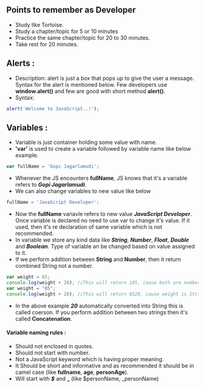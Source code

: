 ## Points to remember as Developer
- Study like Tortoise.
- Study a chapter/topic for 5 or 10 minutes
- Practice the same chapter/topic for 20 to 30 minutes.
- Take rest for 20 minutes.

## Alerts :
- Description: alert is just a box that pops up to give the user a message. Syntax for the alert is mentioned below. Few developers use **window.alert()** and few are good with short method **alert()**.
- Syntax: 
```js
alert('Welcome to JavaScript..!');
```

## Variables :
- Variable is just container holding some value with name. 
- **'var'** is used to create a variable followed by variable name like below example.
```js
var fullName = 'Gopi Jagarlamudi';
```
- Whenever the JS encounters **fullName**, JS knows that it's a variable refers to ***Gopi Jagarlamudi***.
- We can also change variables to new value like below
```js
fullName = 'JavaScript Developer';
```
- Now the **fullName** variavle refers to new value ***JavaScript Developer***. Once variable is declared no need to use var to change it's value. If it used, then it's re declaration of same variable which is not recommended.
- In variable we store any kind data like ***String***, ***Number***, ***Float***, ***Double*** and ***Boolean***. Type of variable an be changed based on value assigned to it.
- If we perform addition between **String** and **Number**, then it return combined String not a number.
```js
var weight = 85;
console.log(weight + 20); //This will return 105, casue both are numbers
var weight = "85";
console.log(weight + 20); //This will return 8520, cause weight is String and 20 is number.
```
- In the above example ***20*** automatically converted into String this is called coerson. If you perform addition between two strings then it's called **Concatenation**.

#### Variable naming rules : ####
- Should not enclosed in quotes.
- Should not start with number.
- Not a JavaScript keyword which is having proper meaning.
- It Should be short and informative and as recommended it should be in camel case (like **fullname**, **age**, **personAge**).
- Will start with ***$*** and **_** (like $personName, _personName)
<!--stackedit_data:
eyJoaXN0b3J5IjpbLTEwMTY5Njg2MTMsLTgxMjAwNDYxNCwtNz
I2OTQwMDI3LC0xNTYxODU0NTEzLC0xOTc3MTc0NDMxLC0yMjM2
MTU5OTUsNDU3NDAxODg1LDkzNjk5MTYzMSwxOTMzNTg5NDI3LC
00NzYxODE1OV19
-->